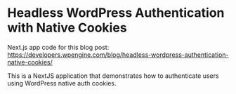 # Headless WordPress Authentication with Native Cookies

Next.js app code for this blog post:
https://developers.wpengine.com/blog/headless-wordpress-authentication-native-cookies/

This is a NextJS application that demonstrates how to authenticate users using WordPress native auth cookies.
